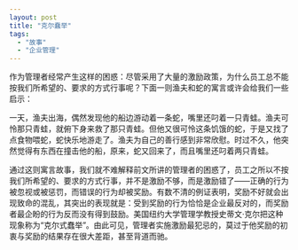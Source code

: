 ```yaml
---
layout: post
title: "克尔蠢举"
tags:
  - "故事"
  - "企业管理"
---
```




作为管理者经常产生这样的困惑：尽管采用了大量的激励政策，为什么员工总不能按我们所希望的、要求的方式行事呢？下面一则渔夫和蛇的寓言或许会给我们一些启示：

一天，渔夫出海，偶然发现他的船边游动着一条蛇，嘴里还叼着一只青蛙。渔夫可怜那只青蛙，就俯下身来救了那只青蛙。但他又很可怜这条饥饿的蛇，于是又找了点食物喂蛇，蛇快乐地游走了。渔夫为自己的善行感到非常欣慰。时过不久，他突然觉得有东西在撞击他的船，原来，蛇又回来了，而且嘴里还叼着两只青蛙。

通过这则寓言故事，我们就不难解释前文所讲的管理者的困惑了，员工之所以不按我们所希望的、要求的方式行事，并不是激励不够，而是激励错了——正确的行为被忽视或被惩罚，而错误的行为却被奖励。有数不清的例证表明，奖励不好就会出现致命的混乱，其突出的表现就是：受到奖励的行为恰恰是企业最反对的，而奖励者最企盼的行为反而没有得到鼓励。美国纽约大学管理学教授史蒂文·克尔把这种现象称为“克尔式蠢举”。由此可见，管理者实施激励最犯忌的，莫过于他奖励的初衷与奖励的结果存在很大差距，甚至背道而驰。
